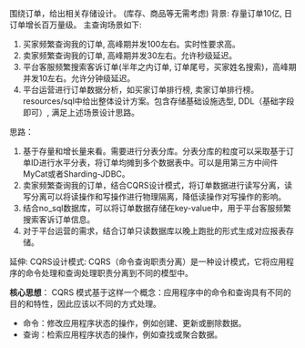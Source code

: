 围绕订单，给出相关存储设计。 (库存、商品等无需考虑)
背景: 存量订单10亿, 日订单增长百万量级。
主查询场景如下:
1. 买家频繁查询我的订单, 高峰期并发100左右。实时性要求高。
2. 卖家频繁查询我的订单, 高峰期并发30左右。允许秒级延迟。
3. 平台客服频繁搜索客诉订单(半年之内订单, 订单尾号，买家姓名搜索)，高峰期并发10左右。允许分钟级延迟。
4. 平台运营进行订单数据分析，如买家订单排行榜, 卖家订单排行榜。
   resources/sql中给出整体设计方案。包含存储基础设施选型, DDL（基础字段即可）, 满足上述场景设计思路。


思路： 
1. 基于存量和增长量来看。需要进行分表分库。分表分库的粒度可以采取基于订单ID进行水平分表，将订单均摊到多个数据表中。可以是用第三方中间件MyCat或者Sharding-JDBC。
2. 卖家频繁查询我的订单，结合CQRS设计模式，将订单数据进行读写分离，读写分离可以将读操作和写操作进行物理隔离，降低读操作对写操作的影响。
3. 结合no_sql数据库，可以将订单数据存储在key-value中，用于平台客服频繁搜索客诉订单信息。
4. 对于平台运营的需求，结合订单只读数据库以晚上跑批的形式生成对应报表存储。


延伸:
CQRS设计模式: 
CQRS（命令查询职责分离）是一种设计模式，它将应用程序的命令处理和查询处理职责分离到不同的模型中。

**核心思想**：
CQRS 模式基于这样一个概念：应用程序中的命令和查询具有不同的目的和特性，因此应该以不同的方式处理。

- 命令：修改应用程序状态的操作，例如创建、更新或删除数据。
- 查询：检索应用程序状态的操作，例如查找或聚合数据。